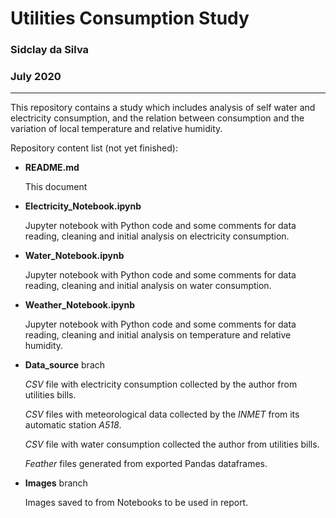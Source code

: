 # Utilities Consumption Study
### Sidclay da Silva
### July 2020

---

This repository contains a study which includes analysis of self water and electricity consumption, and the relation between consumption and the variation of local temperature and relative humidity.

Repository content list (not yet finished):

* __README.md__

    This document

* __Electricity_Notebook.ipynb__

    Jupyter notebook with Python code and some comments for data reading, cleaning and initial analysis on electricity consumption.

* __Water_Notebook.ipynb__

    Jupyter notebook with Python code and some comments for data reading, cleaning and initial analysis on water consumption.

* __Weather_Notebook.ipynb__

    Jupyter notebook with Python code and some comments for data reading, cleaning and initial analysis on temperature and relative humidity.

* __Data_source__ brach

    _CSV_ file with electricity consumption collected by the author from utilities bills.

    _CSV_ files with meteorological data collected by the *INMET* from its automatic station *A518*.
    
    _CSV_ file with water consumption collected the author from utilities bills.

    _Feather_ files generated from exported Pandas dataframes.

* __Images__ branch

    Images saved to from Notebooks to be used in report.